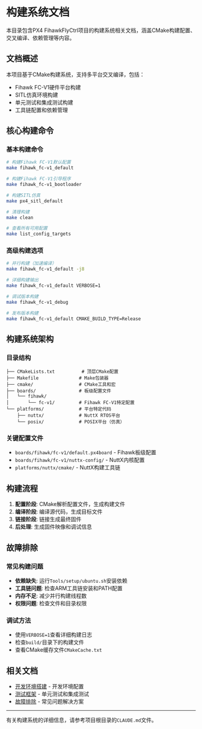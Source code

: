 # 构建系统文档

本目录包含PX4 FihawkFlyCtrl项目的构建系统相关文档，涵盖CMake构建配置、交叉编译、依赖管理等内容。

## 文档概述

本项目基于CMake构建系统，支持多平台交叉编译，包括：
- Fihawk FC-V1硬件平台构建
- SITL仿真环境构建
- 单元测试和集成测试构建
- 工具链配置和依赖管理

## 核心构建命令

### 基本构建命令
```bash
# 构建Fihawk FC-V1默认配置
make fihawk_fc-v1_default

# 构建Fihawk FC-V1引导程序
make fihawk_fc-v1_bootloader

# 构建SITL仿真
make px4_sitl_default

# 清理构建
make clean

# 查看所有可用配置
make list_config_targets
```

### 高级构建选项
```bash
# 并行构建（加速编译）
make fihawk_fc-v1_default -j8

# 详细构建输出
make fihawk_fc-v1_default VERBOSE=1

# 调试版本构建
make fihawk_fc-v1_debug

# 发布版本构建
make fihawk_fc-v1_default CMAKE_BUILD_TYPE=Release
```

## 构建系统架构

### 目录结构
```
├── CMakeLists.txt          # 顶层CMake配置
├── Makefile               # Make包装器
├── cmake/                 # CMake工具和宏
├── boards/                # 板级配置文件
│   └── fihawk/
│       └── fc-v1/         # Fihawk FC-V1特定配置
└── platforms/             # 平台特定代码
    ├── nuttx/             # NuttX RTOS平台
    └── posix/             # POSIX平台（仿真）
```

### 关键配置文件
- `boards/fihawk/fc-v1/default.px4board` - Fihawk板级配置
- `boards/fihawk/fc-v1/nuttx-config/` - NuttX内核配置
- `platforms/nuttx/cmake/` - NuttX构建工具链

## 构建流程

1. **配置阶段**: CMake解析配置文件，生成构建文件
2. **编译阶段**: 编译源代码，生成目标文件
3. **链接阶段**: 链接生成最终固件
4. **后处理**: 生成固件映像和调试信息

## 故障排除

### 常见构建问题
- **依赖缺失**: 运行`Tools/setup/ubuntu.sh`安装依赖
- **工具链问题**: 检查ARM工具链安装和PATH配置
- **内存不足**: 减少并行构建线程数
- **权限问题**: 检查文件和目录权限

### 调试方法
- 使用`VERBOSE=1`查看详细构建日志
- 检查`build/`目录下的构建文件
- 查看CMake缓存文件`CMakeCache.txt`

## 相关文档

- [开发环境搭建](../development/) - 开发环境配置
- [测试框架](../testing/) - 单元测试和集成测试
- [故障排除](../troubleshooting/) - 常见问题解决方案

---

有关构建系统的详细信息，请参考项目根目录的`CLAUDE.md`文件。
